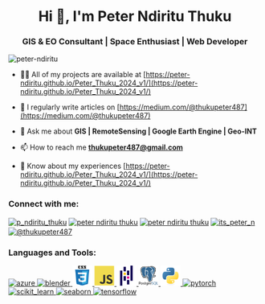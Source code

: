 <h1 align="center">Hi 👋, I'm Peter Ndiritu Thuku</h1>
<h3 align="center">GIS & EO Consultant | Space Enthusiast | Web Developer</h3>

<p align="left"> <img src="https://komarev.com/ghpvc/?username=peter-ndiritu&label=Profile%20views&color=0e75b6&style=flat" alt="peter-ndiritu" /> </p>



- 👨‍💻 All of my projects are available at [https://peter-ndiritu.github.io/Peter_Thuku_2024_v1/](https://peter-ndiritu.github.io/Peter_Thuku_2024_v1/)

- 📝 I regularly write articles on [https://medium.com/@thukupeter487](https://medium.com/@thukupeter487)

- 💬 Ask me about **GIS | RemoteSensing | Google Earth Engine | Geo-INT**

- 📫 How to reach me **thukupeter487@gmail.com**

- 📄 Know about my experiences [https://peter-ndiritu.github.io/Peter_Thuku_2024_v1/](https://peter-ndiritu.github.io/Peter_Thuku_2024_v1/)

<h3 align="left">Connect with me:</h3>
<p align="left">
<a href="https://twitter.com/p_ndiritu_thuku" target="blank"><img align="center" src="https://raw.githubusercontent.com/rahuldkjain/github-profile-readme-generator/master/src/images/icons/Social/twitter.svg" alt="p_ndiritu_thuku" height="30" width="40" /></a>
<a href="https://linkedin.com/in/peter ndiritu thuku" target="blank"><img align="center" src="https://raw.githubusercontent.com/rahuldkjain/github-profile-readme-generator/master/src/images/icons/Social/linked-in-alt.svg" alt="peter ndiritu thuku" height="30" width="40" /></a>
<a href="https://stackoverflow.com/users/peter ndiritu thuku" target="blank"><img align="center" src="https://raw.githubusercontent.com/rahuldkjain/github-profile-readme-generator/master/src/images/icons/Social/stack-overflow.svg" alt="peter ndiritu thuku" height="30" width="40" /></a>
<a href="https://instagram.com/its_peter_n" target="blank"><img align="center" src="https://raw.githubusercontent.com/rahuldkjain/github-profile-readme-generator/master/src/images/icons/Social/instagram.svg" alt="its_peter_n" height="30" width="40" /></a>
<a href="https://medium.com/@thukupeter487" target="blank"><img align="center" src="https://raw.githubusercontent.com/rahuldkjain/github-profile-readme-generator/master/src/images/icons/Social/medium.svg" alt="@thukupeter487" height="30" width="40" /></a>
</p>

<h3 align="left">Languages and Tools:</h3>
<p align="left"> <a href="https://azure.microsoft.com/en-in/" target="_blank" rel="noreferrer"> <img src="https://www.vectorlogo.zone/logos/microsoft_azure/microsoft_azure-icon.svg" alt="azure" width="40" height="40"/> </a> <a href="https://www.blender.org/" target="_blank" rel="noreferrer"> <img src="https://download.blender.org/branding/community/blender_community_badge_white.svg" alt="blender" width="40" height="40"/> </a> <a href="https://www.w3schools.com/css/" target="_blank" rel="noreferrer"> <img src="https://raw.githubusercontent.com/devicons/devicon/master/icons/css3/css3-original-wordmark.svg" alt="css3" width="40" height="40"/> </a> <a href="https://developer.mozilla.org/en-US/docs/Web/JavaScript" target="_blank" rel="noreferrer"> <img src="https://raw.githubusercontent.com/devicons/devicon/master/icons/javascript/javascript-original.svg" alt="javascript" width="40" height="40"/> </a> <a href="https://pandas.pydata.org/" target="_blank" rel="noreferrer"> <img src="https://raw.githubusercontent.com/devicons/devicon/2ae2a900d2f041da66e950e4d48052658d850630/icons/pandas/pandas-original.svg" alt="pandas" width="40" height="40"/> </a> <a href="https://www.postgresql.org" target="_blank" rel="noreferrer"> <img src="https://raw.githubusercontent.com/devicons/devicon/master/icons/postgresql/postgresql-original-wordmark.svg" alt="postgresql" width="40" height="40"/> </a> <a href="https://www.python.org" target="_blank" rel="noreferrer"> <img src="https://raw.githubusercontent.com/devicons/devicon/master/icons/python/python-original.svg" alt="python" width="40" height="40"/> </a> <a href="https://pytorch.org/" target="_blank" rel="noreferrer"> <img src="https://www.vectorlogo.zone/logos/pytorch/pytorch-icon.svg" alt="pytorch" width="40" height="40"/> </a> <a href="https://scikit-learn.org/" target="_blank" rel="noreferrer"> <img src="https://upload.wikimedia.org/wikipedia/commons/0/05/Scikit_learn_logo_small.svg" alt="scikit_learn" width="40" height="40"/> </a> <a href="https://seaborn.pydata.org/" target="_blank" rel="noreferrer"> <img src="https://seaborn.pydata.org/_images/logo-mark-lightbg.svg" alt="seaborn" width="40" height="40"/> </a> <a href="https://www.tensorflow.org" target="_blank" rel="noreferrer"> <img src="https://www.vectorlogo.zone/logos/tensorflow/tensorflow-icon.svg" alt="tensorflow" width="40" height="40"/> </a> </p>

